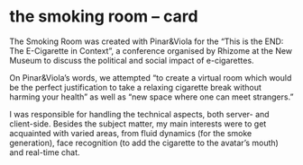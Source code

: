 # the smoking room – card

The Smoking Room was created with Pinar&Viola for the “This is the END: The E-Cigarette in Context”, a conference organised by Rhizome at the New Museum to discuss the political and social impact of e-cigarettes. 

On Pinar&Viola’s words, we attempted “to create a virtual room which would be the perfect justification to take a relaxing cigarette break without harming your health” as well as “new space where one can meet strangers.”

I was responsible for handling the technical aspects, both server- and client-side. Besides the subject matter, my main interests were to get acquainted with varied areas, from fluid dynamics (for the smoke generation), face recognition (to add the cigarette to the avatar’s mouth) and real-time chat.




